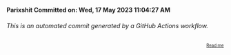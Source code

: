 **Parixshit Committed on: Wed, 17 May 2023 11:04:27 AM** <!-- 8391c4f0-a958-48c6-a645-b67559f06013 -->

###### This is an automated commit generated by a GitHub Actions workflow.

<div align="right"><sub><sup><a href="https://github.com/Parixshit/AutoCommit.git">Read me</a></sup></sub></div>
